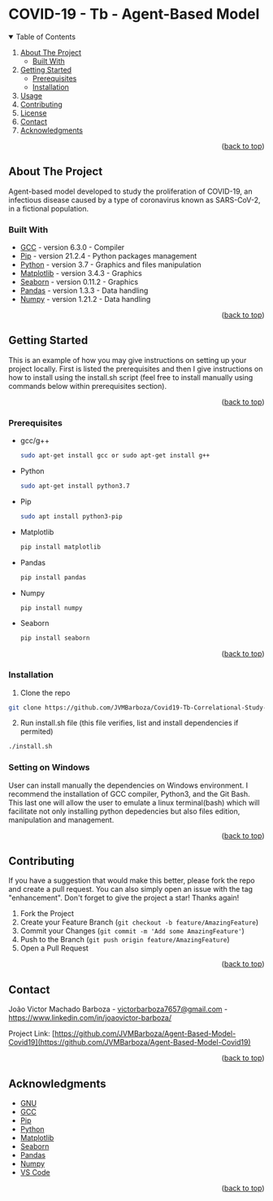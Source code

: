 
# COVID-19 - Tb - Agent-Based Model 


<!-- TABLE OF CONTENTS -->
<details open="open">
  <summary>Table of Contents</summary>
  <ol>
    <li>
      <a href="#about-the-project">About The Project</a>
      <ul>
        <li><a href="#built-with">Built With</a></li>
      </ul>
    </li>
    <li>
      <a href="#getting-started">Getting Started</a>
      <ul>
        <li><a href="#prerequisites">Prerequisites</a></li>
        <li><a href="#installation">Installation</a></li>
      </ul>
    </li>
    <li><a href="#usage">Usage</a></li>
    <li><a href="#contributing">Contributing</a></li>
    <li><a href="#license">License</a></li>
    <li><a href="#contact">Contact</a></li>
    <li><a href="#acknowledgments">Acknowledgments</a></li>
  </ol>
</details>

<p align="right">(<a href="#top">back to top</a>)</p>



<!-- ABOUT THE PROJECT -->
## About The Project
Agent-based model developed to study the proliferation of COVID-19, an infectious disease caused by a type of coronavirus known as SARS-CoV-2, in a fictional population.

### Built With

* [GCC](https://gcc.gnu.org/) - version 6.3.0 - Compiler 
* [Pip](https://pypi.org/project/pip/) - version 21.2.4 - Python packages management
* [Python](https://www.python.org/) - version 3.7 - Graphics and files manipulation
* [Matplotlib](https://matplotlib.org/) - version 3.4.3 - Graphics
* [Seaborn](https://seaborn.pydata.org/) - version 0.11.2 - Graphics
* [Pandas](https://pandas.org/) - version 1.3.3 - Data handling
* [Numpy](https://numpy.org/) - version 1.21.2 - Data handling

<p align="right">(<a href="#top">back to top</a>)</p>



<!-- GETTING STARTED -->
## Getting Started

This is an example of how you may give instructions on setting up your project locally. First is listed the prerequisites and then I give instructions on how to install using the install.sh script (feel free to install manually using commands below within prerequisites section).

<p align="right">(<a href="#top">back to top</a>)</p>

### Prerequisites
 
* gcc/g++
  ```sh
  sudo apt-get install gcc or sudo apt-get install g++
  ```

* Python
  ```sh
  sudo apt-get install python3.7
  ```

* Pip
  ```sh
  sudo apt install python3-pip
  ```

* Matplotlib
  ```sh
  pip install matplotlib
  ```

* Pandas
  ```sh
  pip install pandas
  ```

* Numpy
  ```sh
  pip install numpy
  ```
* Seaborn
  ```sh
  pip install seaborn
  ```
  
<p align="right">(<a href="#top">back to top</a>)</p>



### Installation

1. Clone the repo
  ```sh
  git clone https://github.com/JVMBarboza/Covid19-Tb-Correlational-Study-Agent-Based-Model
  ```

2. Run install.sh file (this file verifies, list and install dependencies if permited)
  ```sh
  ./install.sh
  ```

### Setting on Windows

User can install manually the dependencies on Windows environment. I recommend the installation of GCC compiler, Python3, and the Git Bash. This last one will allow the user to emulate a linux terminal(bash) which will facilitate not only installing python depedencies but also files edition, manipulation and management. 

<p align="right">(<a href="#top">back to top</a>)</p>




<!-- CONTRIBUTING -->
## Contributing

If you have a suggestion that would make this better, please fork the repo and create a pull request. You can also simply open an issue with the tag "enhancement".
Don't forget to give the project a star! Thanks again!

1. Fork the Project
2. Create your Feature Branch (`git checkout -b feature/AmazingFeature`)
3. Commit your Changes (`git commit -m 'Add some AmazingFeature'`)
4. Push to the Branch (`git push origin feature/AmazingFeature`)
5. Open a Pull Request

<p align="right">(<a href="#top">back to top</a>)</p>




<!-- CONTACT -->
## Contact

João Victor Machado Barboza - victorbarboza7657@gmail.com - https://www.linkedin.com/in/joaovictor-barboza/

Project Link: [https://github.com/JVMBarboza/Agent-Based-Model-Covid19](https://github.com/JVMBarboza/Agent-Based-Model-Covid19)

<p align="right">(<a href="#top">back to top</a>)</p>



<!-- ACKNOWLEDGMENTS -->
## Acknowledgments

* [GNU](https://www.gnu.org/)
* [GCC](https://gcc.gnu.org/) 
* [Pip](https://pypi.org/project/pip/)
* [Python](https://www.python.org/)
* [Matplotlib](https://matplotlib.org/)
* [Seaborn](https://seaborn.pydata.org/)
* [Pandas](https://pandas.org/)
* [Numpy](https://numpy.org/)
* [VS Code](https://code.visualstudio.com/)

<p align="right">(<a href="#top">back to top</a>)</p>
